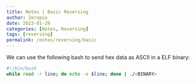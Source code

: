 ```yaml
---
title: Notes | Basic Reversing
author: Zeropio
date: 2023-01-29
categories: [Notes, Reversing]
tags: [reversing]
permalink: /notes/reversing/basic
---
```


We can use the following bash to send hex data as ASCII in a ELF binary:
```bash
#!/bin/bash
while read -r line; do echo -e $line; done | ./<BINARY>
```




